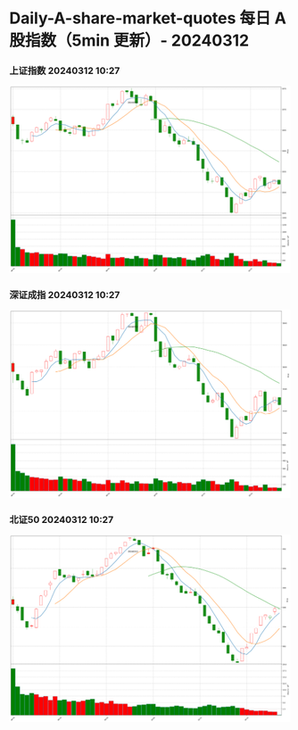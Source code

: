 
# Daily-A-share-market-quotes 每日 A 股指数（5min 更新）- 20240312

### 上证指数 20240312 10:27
![](./fig/2024/3/20240312-sh000001.png)

### 深证成指 20240312 10:27
![](./fig/2024/3/20240312-sz399001.png)

### 北证50 20240312 10:27
![](./fig/2024/3/20240312-bj899050.png)

